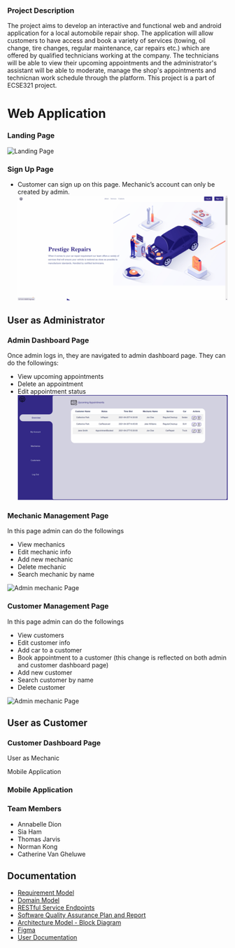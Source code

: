 
### Project Description
The project aims to develop an interactive and functional web and android application for a local automobile repair shop. The application will allow customers to
have access and book a variety of services (towing, oil change, tire changes, regular maintenance, car repairs etc.) which are offered by qualified technicians working at the company. The technicians will be able to view their upcoming appointments and the administrator's assistant will be able to moderate, manage the shop's appointments and technicnan work schedule through the platform. This project is a part of ECSE321 project.

# Web Application
### Landing Page
![Landing Page](demo/web/landing.gif)

### Sign Up Page 
- Customer can sign up on this page. Mechanic’s account can only be created by admin.
![signup Page](demo/web/sign_up.gif)

## User as Administrator 
### Admin Dashboard Page
Once admin logs in, they are navigated to admin dashboard page.
They can do the followings:
- View upcoming appointments
- Delete an appointment
- Edit appointment status
![Admin dashboard Page](demo/web/admin_dashboard.gif)

### Mechanic Management Page
In this page admin can do the followings
- View mechanics
- Edit mechanic info
- Add new mechanic
- Delete mechanic
- Search mechanic by name

![Admin mechanic Page](demo/web/admin_mechacnis.gif)

### Customer Management Page
In this page admin can do the followings
- View customers
- Edit customer info
- Add car to a customer
- Book appointment to a customer (this change is reflected on both admin and customer dashboard page)
- Add new customer
- Search customer by name
- Delete customer

![Admin mechanic Page](demo/web/admin_customer.gif)

## User as Customer 
### Customer Dashboard Page
User as Mechanic



Mobile Application




### Mobile Application
### Team Members
- Annabelle Dion
- Sia Ham
- Thomas Jarvis
- Norman Kong
- Catherine Van Gheluwe 

## Documentation
 - [Requirement Model](https://github.com/McGill-ECSE321-Winter2021/project-group-07/wiki/Requirements-Model-(requirements-&-use-case))
 - [Domain Model](https://github.com/McGill-ECSE321-Winter2021/project-group-07/wiki/Domain-Model-Iterations)
 - [RESTful Service Endpoints](https://github.com/McGill-ECSE321-Winter2021/project-group-07/wiki/RESTful-Service-Endpoints)
 - [Software Quality Assurance Plan and Report](https://github.com/McGill-ECSE321-Winter2021/project-group-07/wiki/Software-Quality-Assurance-Plan-and-Report)
 - [Architecture Model - Block Diagram](https://github.com/McGill-ECSE321-Winter2021/project-group-07/wiki/Architecture-Model)
 - [Figma](https://www.figma.com/file/WGQveChTZA6qFVNFDvxh8g/Untitled?node-id=0%3A1)
 - [User Documentation](https://github.com/McGill-ECSE321-Winter2021/project-group-07/wiki/User-Documentation)

